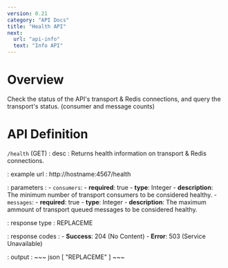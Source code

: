 ```yaml
---
version: 0.21
category: "API Docs"
title: "Health API"
next:
  url: "api-info"
  text: "Info API"
---
```


# Overview

Check the status of the API's transport & Redis connections, and query the
transport's status. (consumer and message counts)

# API Definition

`/health` (GET)
: desc
  : Returns health information on transport & Redis connections.

: example url
  : http://hostname:4567/health

: parameters
  : - `consumers`:
      - **required**: true
      - **type**: Integer
      - **description**: The minimum number of transport consumers to be considered healthy.
    - `messages`:
      - **required**: true
      - **type**: Integer
      - **description**: The maximum ammount of transport queued messages to be considered healthy.

: response type
  : REPLACEME

: response codes
  : - **Success**: 204 (No Content)
    - **Error**: 503 (Service Unavailable)

: output
  : ~~~ json
    [ "REPLACEME" ]
    ~~~
